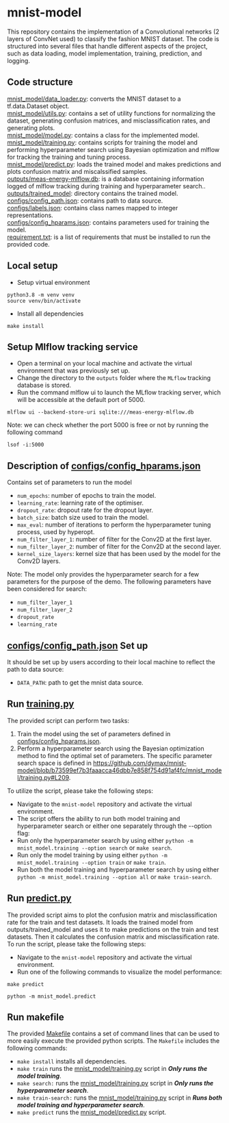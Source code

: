 # mnist-model
This repository contains the implementation of a Convolutional networks (2 layers of ConvNet used) to classify the fashion MNIST dataset. The code is structured into several files that handle different aspects of the project, such as data loading, model implementation, training, prediction, and logging.

## Code structure
[mnist_model/data_loader.py](mnist_model/data_loader.py): converts the MNIST dataset to a tf.data.Dataset object. <br>
[mnist_model/utils.py](mnist_model/utils.py): contains a set of utility functions for normalizing the dataset, generating confusion matrices, and misclassification rates, and generating plots. <br>
[mnist_model/model.py](mnist_model/model.py): contains a class for the implemented model. <br>
[mnist_model/training.py](mnist_model/training.py): contains scripts for training the model and performing hyperparameter search using Bayesian optimization and mlflow for tracking the training and tuning process. <br>
[mnist_model/predict.py](mnist_model/predict.py): loads the trained model and makes predictions and plots confusion matrix and miscalssified samples. <br>
[outputs/meas-energy-mlflow.db](outputs/meas-energy-mlflow.db): is a database containing information logged of mlflow tracking during training and hyperparameter search.. <br>
[outputs/trained_model](outputs/trained_model): directory contains the trained model. <br>
[configs/config_path.json](configs/config_path.json): contains path to data source. <br>
[configs/labels.json](configs/labels.json): contains class names mapped to integer representations. <br>
[configs/config_hparams.json](configs/config_hparams.json): contains parameters used for training the model. <br>
[requirement.txt](requirement.txt): is a list of requirements that must be installed to run the provided code.

## Local setup 
- Setup virtual environment   
```commandline
python3.8 -m venv venv 
source venv/bin/activate 
```
- Install all dependencies 
```commandline
make install
```

## Setup Mlflow tracking service
- Open a terminal on your local machine and activate the virtual environment that was previously set up.
- Change the directory to the `outputs` folder where the `MLflow` tracking database is stored.
- Run the command mlflow ui to launch the MLflow tracking server, which will be accessible at the default port of 5000.
```commandline
mlflow ui --backend-store-uri sqlite:///meas-energy-mlflow.db
```
Note: we can check whether the port 5000 is free or not by running the following command
```commandline
lsof -i:5000
```

## Description of [configs/config_hparams.json](configs/config_hparams.json) 
Contains set of parameters to run the model
- `num_epochs`: number of epochs to train the model.
- `learning_rate`: learning rate of the optimiser.
- `dropout_rate`: dropout rate for the dropout layer.
- `batch_size`: batch size used to train the model.
- `max_eval`: number of iterations to perform the hyperparameter tuning process, used by hyperopt.
- `num_filter_layer_1`: number of filter for the Conv2D at the first layer.
- `num_filter_layer_2`: number of filter for the Conv2D at the second layer.
- `kernel_size_layers`: kernel size that has been used by the model for the Conv2D layers.

Note: The model only provides the hyperparameter search for a few parameters for the purpose of the demo. The following parameters have been considered for search:
- `num_filter_layer_1`
- `num_filter_layer_2`
- `dropout_rate`
- `learning_rate`

## [configs/config_path.json](configs/config_path.json) Set up
It should be set up by users according to their local machine to reflect the path to data source:
- `DATA_PATH`: path to get the mnist data source.


## Run [training.py](mnist_model/training.py)
The provided script can perform two tasks:
1. Train the model using the set of parameters defined in [configs/config_hparams.json](configs/config_hparams.json).
2. Perform a hyperparameter search using the Bayesian optimization method to find the optimal set of parameters. The specific parameter search space is defined in https://github.com/dymax/mnist-model/blob/b73599ef7b3faaacca46dbb7e858f754d91af4fc/mnist_model/training.py#L209.

To utilize the script, please take the following steps:
- Navigate to the `mnist-model` repository and activate the virtual environment.
- The script offers the ability to run both model training and hyperparameter search or either one separately through the --option flag:
- Run only the hyperparameter search by using either `python -m mnist_model.training --option search` or `make search`.
- Run only the model training by using either `python -m mnist_model.training --option train` or `make train`.
- Run both the model training and hyperparameter search by using either `python -m mnist_model.training --option all` or `make train-search`.

## Run [predict.py](mnist_model/predict.py)
The provided script aims to plot the confusion matrix and misclassification rate for the train and test datasets. It loads the trained model from outputs/trained_model and uses it to make predictions on the train and test datasets. Then it calculates the confusion matrix and misclassification rate. <br>
To run the script, please take the following steps:
- Navigate to the `mnist-model` repository and activate the virtual environment.
- Run one of the following commands to visualize the model performance:
```commandline
make predict
```
```
python -m mnist_model.predict
```


## Run makefile 
The provided [Makefile](Makefile)  contains a set of command lines that can be used to more easily execute the provided python scripts. The `Makefile` includes the following commands:
- `make install` installs all dependencies.
- `make train` runs the [mnist_model/training.py](mnist_model/training.py) script in ___Only runs the model training___. <br>
- `make search:` runs the [mnist_model/training.py](mnist_model/training.py) script in ___Only runs the hyperparameter search___. <br>
- `make train-search:` runs the [mnist_model/training.py](mnist_model/training.py) script in ___Runs both model training and hyperparameter search___. <br>
- `make predict` runs the [mnist_model/predict.py](mnist_model/predict.py) script. <br>






